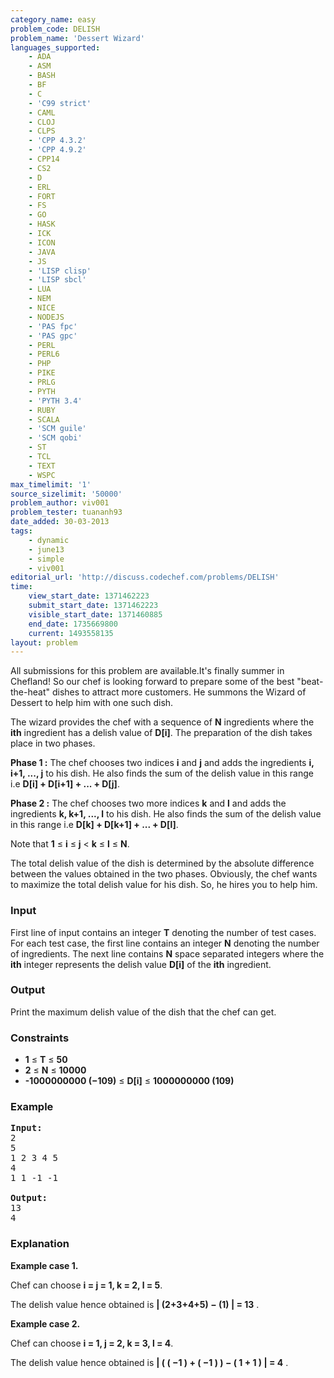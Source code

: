 ```yaml
---
category_name: easy
problem_code: DELISH
problem_name: 'Dessert Wizard'
languages_supported:
    - ADA
    - ASM
    - BASH
    - BF
    - C
    - 'C99 strict'
    - CAML
    - CLOJ
    - CLPS
    - 'CPP 4.3.2'
    - 'CPP 4.9.2'
    - CPP14
    - CS2
    - D
    - ERL
    - FORT
    - FS
    - GO
    - HASK
    - ICK
    - ICON
    - JAVA
    - JS
    - 'LISP clisp'
    - 'LISP sbcl'
    - LUA
    - NEM
    - NICE
    - NODEJS
    - 'PAS fpc'
    - 'PAS gpc'
    - PERL
    - PERL6
    - PHP
    - PIKE
    - PRLG
    - PYTH
    - 'PYTH 3.4'
    - RUBY
    - SCALA
    - 'SCM guile'
    - 'SCM qobi'
    - ST
    - TCL
    - TEXT
    - WSPC
max_timelimit: '1'
source_sizelimit: '50000'
problem_author: viv001
problem_tester: tuananh93
date_added: 30-03-2013
tags:
    - dynamic
    - june13
    - simple
    - viv001
editorial_url: 'http://discuss.codechef.com/problems/DELISH'
time:
    view_start_date: 1371462223
    submit_start_date: 1371462223
    visible_start_date: 1371460885
    end_date: 1735669800
    current: 1493558135
layout: problem
---
```

All submissions for this problem are available.It's finally summer in Chefland! So our chef is looking forward to prepare some of the best "beat-the-heat" dishes to attract more customers. He summons the Wizard of Dessert to help him with one such dish.

 The wizard provides the chef with a sequence of **N** ingredients where the **ith** ingredient has a delish value of **D\[i\]**. The preparation of the dish takes place in two phases.

**Phase 1 :** The chef chooses two indices **i** and **j** and adds the ingredients **i, i+1, ..., j** to his dish. He also finds the sum of the delish value in this range i.e **D\[i\] + D\[i+1\] + ... + D\[j\]**.

**Phase 2 :** The chef chooses two more indices **k** and **l** and adds the ingredients **k, k+1, ..., l** to his dish. He also finds the sum of the delish value in this range i.e **D\[k\] + D\[k+1\] + ... + D\[l\]**. 
 

Note that **1** ≤ **i** ≤ **j** &lt; **k** ≤ **l** ≤ **N**.

The total delish value of the dish is determined by the absolute difference between the values obtained in the two phases. Obviously, the chef wants to maximize the total delish value for his dish. So, he hires you to help him.

### Input

First line of input contains an integer **T** denoting the number of test cases. For each test case, the first line contains an integer **N** denoting the number of ingredients. The next line contains **N** space separated integers where the **ith** integer represents the delish value **D\[i\]** of the **ith** ingredient.

### Output

Print the maximum delish value of the dish that the chef can get.

### Constraints

- **1** ≤ **T** ≤ **50**
- **2** ≤ **N** ≤ **10000**
- **-1000000000 (−109)** ≤ **D\[i\]** ≤ **1000000000 (109)**

### Example

<pre><b>Input:</b>
2
5
1 2 3 4 5
4
1 1 -1 -1

<b>Output:</b>
13
4
</pre>
### Explanation

**Example case 1.**

Chef can choose **i = j = 1, k = 2, l = 5**.

The delish value hence obtained is  **| (2+3+4+5) − (1) | = 13** .

**Example case 2.**

 Chef can choose **i = 1, j = 2, k = 3, l = 4**.

The delish value hence obtained is  **| ( ( −1 ) + ( −1 ) ) − ( 1 + 1 ) | = 4** .
